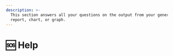 ```yaml
---
description: >-
  This section answers all your questions on the output from your generated
  report, chart, or graph.
---
```


# 🆘 Help

